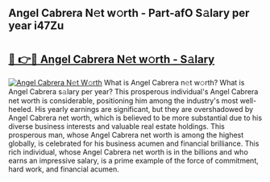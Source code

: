 ## Angel Cabrera N𝚎t w𝚘rth - Part-afO S𝚊lary per year i47Zu

# <h2><a href="http://gc4f84.nevu.top/?p=Angel+Cabrera">🔗 👉🔴 Angel Cabrera N𝚎t w𝚘rth - S𝚊lary</a></h2>

[![Angel Cabrera N𝚎t W𝚘rth](https://i.imgur.com/Oavwk0R.jpeg)](http://gc4f84.nevu.top/?p=Angel+Cabrera)
What is Angel Cabrera n𝚎t w𝚘rth? What is Angel Cabrera s𝚊lary per year?
This prosperous individual's Angel Cabrera net worth is considerable, positioning him among the industry's most well-heeled. His yearly earnings are significant, but they are overshadowed by Angel Cabrera net worth, which is believed to be more substantial due to his diverse business interests and valuable real estate holdings. This prosperous man, whose Angel Cabrera net worth is among the highest globally, is celebrated for his business acumen and financial brilliance. This rich individual, whose Angel Cabrera net worth is in the billions and who earns an impressive salary, is a prime example of the force of commitment, hard work, and financial acumen.
